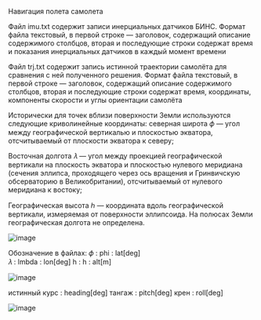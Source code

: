 Навигация полета самолета

Файл imu.txt содержит записи инерциальных датчиков БИНС. Формат
файла текстовый, в первой строке — заголовок, содержащий описание содержимого столбцов, вторая и последующие строки содержат время и показания
инерциальных датчиков в каждый момент времени

Файл trj.txt содержит запись истинной траектории самолёта для сравнения с ней полученного решения. Формат файла текстовый, в первой строке
— заголовок, содержащий описание содержимого столбцов, вторая и последующие строки содержат время, координаты, компоненты скорости и углы
ориентации самолёта

Исторически для точек вблизи поверхности Земли используются следующие криволинейные координаты: 
северная широта 𝜙 — угол между географической вертикалью и плоскостью экватора,
отсчитываемый от плоскости экватора к северу;

Восточная долгота 𝜆 — угол
между проекцией географической вертикали на плоскость экватора и плоскостью нулевого меридиана (сечения эллипса, проходящего через ось вращения
и Гринвичскую обсерваторию в Великобритании), отсчитываемый от нулевого меридиана к востоку;

Географическая высота ℎ — координата вдоль географической вертикали, измеряемая от поверхности эллипсоида. На полюсах
Земли географическая долгота не определена.

![image](https://user-images.githubusercontent.com/94633478/229085607-ac0c6e0a-6e87-4e6d-9b02-2c90bc9dc81b.png)

Обозначение в файлах: 
𝜙 : phi : lat[deg]   
𝜆 : lmbda : lon[deg]
h : h :  alt[m]

![image](https://user-images.githubusercontent.com/94633478/229085534-a57521ed-b858-4338-8040-3bd09154787a.png)


истинный курс : heading[deg] 
тангаж : pitch[deg]
крен : roll[deg]

![image](https://user-images.githubusercontent.com/94633478/229085408-5d33f928-97db-4185-8e2f-954f67525c7c.png)
